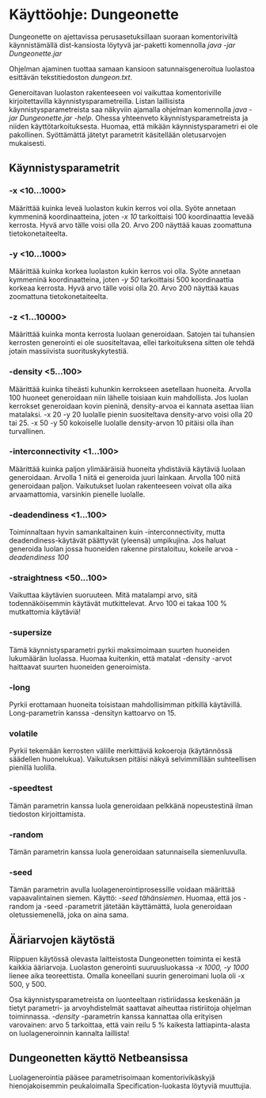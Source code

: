 Käyttöohje: Dungeonette
=======================

Dungeonette on ajettavissa perusasetuksillaan suoraan komentoriviltä käynnistämällä dist-kansiosta löytyvä jar-paketti komennolla
_java -jar Dungeonette.jar_

Ohjelman ajaminen tuottaa samaan kansioon satunnaisgeneroitua luolastoa esittävän tekstitiedoston _dungeon.txt_.

Generoitavan luolaston rakenteeseen voi vaikuttaa komentoriville kirjoitettavilla käynnistysparametreilla. Listan laillisista käynnistysparametreista saa näkyviin ajamalla ohjelman komennolla _java -jar Dungeonette.jar -help_. Ohessa yhteenveto käynnistysparametreista ja niiden käyttötarkoituksesta. Huomaa, että mikään käynnistysparametri ei ole pakollinen. Syöttämättä jätetyt parametrit käsitellään oletusarvojen mukaisesti. 

Käynnistysparametrit
--------------------

### -x <10...1000>
Määrittää kuinka leveä luolaston kukin kerros voi olla. Syöte annetaan kymmeninä koordinaatteina, joten _-x 10_ tarkoittaisi 100 koordinaattia leveää kerrosta. Hyvä arvo tälle voisi olla 20. Arvo 200 näyttää kauas zoomattuna tietokonetaiteelta.

### -y <10...1000>
Määrittää kuinka korkea luolaston kukin kerros voi olla. Syöte annetaan kymmeninä koordinaatteina, joten _-y 50_ tarkoittaisi 500 koordinaattia korkeaa kerrosta. Hyvä arvo tälle voisi olla 20. Arvo 200 näyttää kauas zoomattuna tietokonetaiteelta.

### -z <1...10000>
Määrittää kuinka monta kerrosta luolaan generoidaan. Satojen tai tuhansien kerrosten generointi ei ole suositeltavaa, ellei tarkoituksena sitten ole tehdä jotain massiivista suorituskykytestiä.

### -density <5...100>
Määrittää kuinka tiheästi kuhunkin kerrokseen asetellaan huoneita. Arvolla 100 huoneet generoidaan niin lähelle toisiaan kuin mahdollista. Jos luolan kerrokset generoidaan kovin pieninä, density-arvoa ei kannata asettaa liian matalaksi. -x 20 -y 20 luolalle pienin suositeltava density-arvo voisi olla 20 tai 25. -x 50 -y 50 kokoiselle luolalle density-arvon 10 pitäisi olla ihan turvallinen.

### -interconnectivity <1...100>
Määrittää kuinka paljon ylimääräisiä huoneita yhdistäviä käytäviä luolaan generoidaan. Arvolla 1 niitä ei generoida juuri lainkaan. Arvolla 100 niitä generoidaan paljon. Vaikutukset luolan rakenteeseen voivat olla aika arvaamattomia, varsinkin pienelle luolalle. 

### -deadendiness <1...100>
Toiminnaltaan hyvin samankaltainen kuin -interconnectivity, mutta deadendiness-käytävät päättyvät (yleensä) umpikujina. Jos haluat generoida luolan jossa huoneiden rakenne pirstaloituu, kokeile arvoa _-deadendiness 100_

### -straightness <50...100>
Vaikuttaa käytävien suoruuteen. Mitä matalampi arvo, sitä todennäköisemmin käytävät mutkittelevat. Arvo 100 ei takaa 100 % mutkattomia käytäviä!

### -supersize
Tämä käynnistysparametri pyrkii maksimoimaan suurten huoneiden lukumäärän luolassa. Huomaa kuitenkin, että matalat -density -arvot haittaavat suurten huoneiden generoimista.

### -long
Pyrkii erottamaan huoneita toisistaan mahdollisimman pitkillä käytävillä. Long-parametrin kanssa -densityn kattoarvo on 15.

### volatile
Pyrkii tekemään kerrosten välille merkittäviä kokoeroja (käytännössä säädellen huonelukua). Vaikutuksen pitäisi näkyä selvimmillään suhteellisen pienillä luolilla.

### -speedtest
Tämän parametrin kanssa luola generoidaan pelkkänä nopeustestinä ilman tiedoston kirjoittamista.

### -random
Tämän parametrin kanssa luola generoidaan satunnaisella siemenluvulla.

### -seed <siemensana>
Tämän parametrin avulla luolagenerointiprosessille voidaan määrittää vapaavalintainen siemen. Käyttö: _-seed tähänsiemen_. Huomaa, että jos -random ja -seed -parametrit jätetään käyttämättä, luola generoidaan oletussiemenellä, joka on aina sama.

Ääriarvojen käytöstä
--------------------
Riippuen käytössä olevasta laitteistosta Dungeonetten toiminta ei kestä kaikkia ääriarvoja. Luolaston generointi suuruusluokassa _-x 1000, -y 1000_ lienee aika teoreettista. Omalla koneellani suurin generoimani luola oli -x 500, y 500. 

Osa käynnistysparametreista on luonteeltaan ristiriidassa keskenään ja tietyt parametri- ja arvoyhdistelmät saattavat aiheuttaa ristiriitoja ohjelman toiminnassa. _-density_ -parametrin kanssa kannattaa olla erityisen varovainen: arvo 5 tarkoittaa, että vain reilu 5 % kaikesta lattiapinta-alasta on luolageneroinnin kannalta laillista!

Dungeonetten käyttö Netbeansissa
--------------------------------
Luolagenerointia pääsee parametrisoimaan komentorivikäskyjä hienojakoisemmin peukaloimalla Specification-luokasta löytyviä muuttujia.
